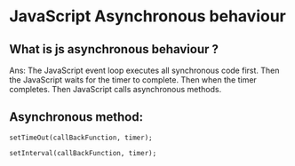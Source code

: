 # JavaScript Asynchronous behaviour

## What is js asynchronous behaviour ?

Ans: The JavaScript event loop executes all synchronous code first.
Then the JavaScript waits for the timer to complete. Then when the timer completes. Then
JavaScript calls asynchronous methods.

## Asynchronous method:
    setTimeOut(callBackFunction, timer);

    setInterval(callBackFunction, timer); 